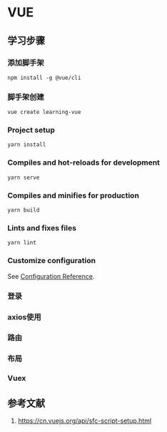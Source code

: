 # VUE

## 学习步骤

### 添加脚手架

``` shell
npm install -g @vue/cli
```

### 脚手架创建

``` shell
vue create learning-vue
```

### Project setup

``` shell
yarn install
```

### Compiles and hot-reloads for development

``` shell
yarn serve
```

### Compiles and minifies for production

``` shell
yarn build
```

### Lints and fixes files

``` shell
yarn lint
```

### Customize configuration

See [Configuration Reference](https://cli.vuejs.org/config/).

### 登录

### axios使用

### 路由

### 布局

### Vuex

## 参考文献

1. <https://cn.vuejs.org/api/sfc-script-setup.html>
